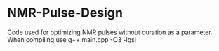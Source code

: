 # NMR-Pulse-Design
Code used for optimizing NMR pulses without duration as a parameter.
When compiling use g++ main.cpp -O3 -lgsl
